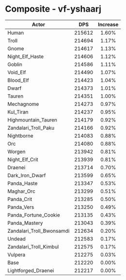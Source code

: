 # Composite - vf-yshaarj
| Actor | DPS | Increase |
|---|:---:|:---:|
|Human|215612|1.60%|
|Troll|214694|1.17%|
|Gnome|214617|1.13%|
|Night_Elf_Haste|214606|1.12%|
|Goblin|214586|1.11%|
|Void_Elf|214490|1.07%|
|Blood_Elf|214423|1.04%|
|Dwarf|214373|1.01%|
|Tauren|214351|1.00%|
|Mechagnome|214273|0.97%|
|Kul_Tiran|214237|0.95%|
|Highmountain_Tauren|214179|0.92%|
|Zandalari_Troll_Paku|214166|0.92%|
|Nightborne|214083|0.88%|
|Orc|214080|0.88%|
|Worgen|213942|0.81%|
|Night_Elf_Crit|213939|0.81%|
|Draenei|213714|0.70%|
|Dark_Iron_Dwarf|213599|0.65%|
|Panda_Haste|213347|0.53%|
|Maghar_Orc|213299|0.51%|
|Panda_Crit|213285|0.50%|
|Panda_Vers|213250|0.49%|
|Panda_Fortune_Cookie|213135|0.43%|
|Panda_Mastery|213043|0.39%|
|Zandalari_Troll_Bwonsamdi|212634|0.20%|
|Undead|212583|0.17%|
|Zandalari_Troll_Kimbul|212575|0.17%|
|Vulpera|212275|0.03%|
|Base|212220|0.00%|
|Lightforged_Draenei|212217|0.00%|

